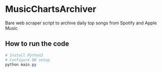 # MusicChartsArchiver
Bare web scraper script to archive daily top songs from Spotify and Apple Music

## How to run the code

```powershell
# Install Python3
# Configure DB setup
python main.py
```
